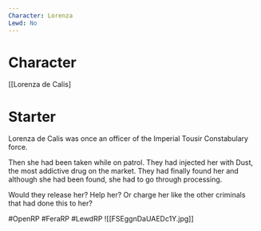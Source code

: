 ```yaml
---
Character: Lorenza
Lewd: No
---
```

# Character
[[Lorenza de Calis]

# Starter
Lorenza de Calis was once an officer of the Imperial Tousir Constabulary force. 

Then she had been taken while on patrol. They had injected her with Dust, the most addictive drug on the market. They had finally found her and although she had been found, she had to go through processing.

Would they release her? Help her? Or charge her like the other criminals that had done this to her? 

#OpenRP #FeraRP #LewdRP 
![[FSEggnDaUAEDc1Y.jpg]]